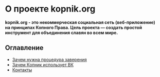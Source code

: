 # О проекте kopnik.org

**kopnik.org - это некоммерческая социальная сеть (веб-приложение) на принципах Копного Права. Цель проекта — создать простой инструмент для объединения славян во всем мире.**

## Оглавление

- [Зачем нужна процедура заверения](witness/readme.md)
- [Зачем Копник использует ВК](vk/readme.md)
- [Контакты](./contacts.md)
